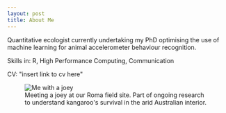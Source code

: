 ```yaml
---
layout: post
title: About Me
---
```


Quantitative ecologist currently undertaking my PhD optimising the use of machine learning for animal accelerometer behaviour recognition.

Skills in: R, High Performance Computing, Communication

CV: "insert link to cv here"

<figure class="half-size">
  <img alt="Me with a joey" src="assets/images/me_with_joey.jpg" />
  <figcaption>
    Meeting a joey at our Roma field site. Part of ongoing research to understand kangaroo's survival in the arid Australian interior.
  </figcaption>
</figure>